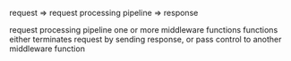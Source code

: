 request => request processing pipeline => response

request processing pipeline
    one or more middleware functions
    functions either terminates request by sending response,
    or pass control to another middleware function